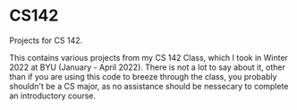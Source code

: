 # CS142
Projects for CS 142.

This contains various projects from my CS 142 Class, which I took in Winter 2022 at BYU (January - April 2022).
There is not a lot to say about it, other than if you are using this code to breeze through the class, you probably shouldn't be a CS major, as no assistance should be nessecary to complete an introductory course.
